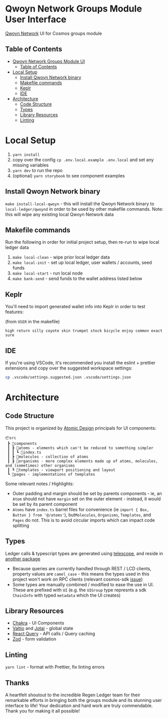 # Qwoyn Network Groups Module User Interface

[Qwoyn Network](https://qwoyn.studio/) UI for Cosmos groups module

## Table of Contents

- [Qwoyn Network Groups Module UI](#qwoyn-groups-ui)
  - [Table of Contents](#table-of-contents)
- [Local Setup](#local-setup)
  - [Install Qwoyn Network binary](#install-qwoyn-network-binary)
  - [Makefile commands](#makefile-commands)
  - [Keplr](#keplr)
  - [IDE](#ide)
- [Architecture](#architecture)
  - [Code Structure](#code-structure)
  - [Types](#types)
  - [Library Resources](#library-resources)
  - [Linting](#linting)

# Local Setup

1. `yarn install`
2. copy over the config `cp .env.local.example .env.local` and set any missing variables
3. `yarn dev` to run the repo
4. (optional) `yarn storybook` to see component examples

## Install Qwoyn Network binary

`make install-local-qwoyn` - this will install the Qwoyn Network binary to `local-ledger/qwoynd` in order to be used by other makefile commands. Note: this will wipe any existing local Qwoyn Network data

## Makefile commands

Run the following in order for initial project setup, then re-run to wipe local ledger data

1. `make local-clean` - wipe prior local ledger data
2. `make local-init` - set up local ledger, user wallets / accounts, seed funds
3. `make local-start` - run local node
4. `make bank-send` - send funds to the wallet address listed below

## Keplr

You'll need to import generated wallet info into Keplr in order to test features:

(from `USER` in the makefile)

```
high return silly coyote skin trumpet stock bicycle enjoy common exact sure
```

## IDE

If you're using VSCode, it's recommended you install the eslint + prettier extensions and copy over the suggested workspace settings:

```sh
cp .vscode/settings.suggested.json .vscode/settings.json
```

# Architecture

## Code Structure

This project is organized by [Atomic Design](https://bradfrost.com/blog/post/atomic-web-design/) principals for UI components:

```
📦src
 ┣ 📂components
 ┃ ┣ 📂atoms - elements which can't be reduced to something simpler
 ┃ ┃ ┗ 📜index.ts
 ┃ ┣ 📂molecules - collection of atoms
 ┃ ┣ 📂organisms - more complex elements made up of atoms, molecules, and (sometimes) other organisms
 ┃ ┗ 📂templates - viewport positioning and layout
 ┗ 📂pages - implementations of templates
```

Some relevant notes / Highlights:

- Outer padding and margin should be set by parents components - ie, an `Atom` should not have `margin` set on the outer element - instead, it would be set by its parent component
- `Atoms` have `index.ts` barrel files for convenience (ie `import { Box, Button } from '@/atoms'`), but`Molecules`, `Organisms`, `Templates`, and `Pages` do not. This is to avoid circular imports which can impact code splitting

## Types

Ledger calls & typescript types are generated using [telescope](https://github.com/osmosis-labs/telescope), and reside in [another package](https://github.com/haveanicedavid/cosmos-groups-ts)

- Because queries are currently handled through REST / LCD clients, property values are `camel_case` - this means the types used in this project won't work on RPC clients (relevant cosmos-sdk [issue](https://github.com/cosmos/cosmos-sdk/issues/8055))
- Some types are manually combined / modified to ease the use in UI. These are prefixed with `UI` (e.g. the `UIGroup` type represnts a sdk `ChainInfo` with typed `metadata` which the UI creates)

## Library Resources

- [Chakra](https://chakra-ui.com/) - UI Components
- [Valtio](https://valtio.pmnd.rs/) and [Jotai](https://jotai.org/) - global state
- [React Query](https://tanstack.com/query/v4) - API calls / Query caching
- [Zod](https://github.com/colinhacks/zod) - form validation

## Linting

`yarn lint` - format with Prettier, fix linting errors

## Thanks

A heartfelt shoutout to the incredible Regen Ledger team for their remarkable efforts in bringing both the groups module and its stunning user interface to life! Your dedication and hard work are truly commendable. Thank you for making it all possible!
